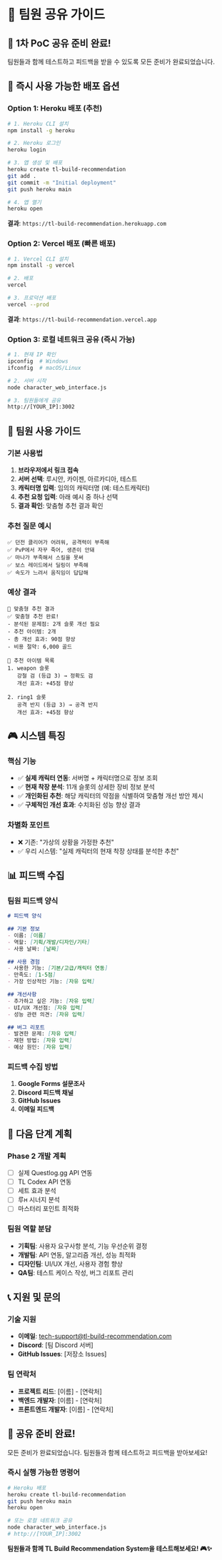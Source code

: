 # 👥 팀원 공유 가이드

## 🎯 **1차 PoC 공유 준비 완료!**

팀원들과 함께 테스트하고 피드백을 받을 수 있도록 모든 준비가 완료되었습니다.

## 🚀 **즉시 사용 가능한 배포 옵션**

### **Option 1: Heroku 배포 (추천)**
```bash
# 1. Heroku CLI 설치
npm install -g heroku

# 2. Heroku 로그인
heroku login

# 3. 앱 생성 및 배포
heroku create tl-build-recommendation
git add .
git commit -m "Initial deployment"
git push heroku main

# 4. 앱 열기
heroku open
```

**결과**: `https://tl-build-recommendation.herokuapp.com`

### **Option 2: Vercel 배포 (빠른 배포)**
```bash
# 1. Vercel CLI 설치
npm install -g vercel

# 2. 배포
vercel

# 3. 프로덕션 배포
vercel --prod
```

**결과**: `https://tl-build-recommendation.vercel.app`

### **Option 3: 로컬 네트워크 공유 (즉시 가능)**
```bash
# 1. 현재 IP 확인
ipconfig  # Windows
ifconfig  # macOS/Linux

# 2. 서버 시작
node character_web_interface.js

# 3. 팀원들에게 공유
http://[YOUR_IP]:3002
```

## 📱 **팀원 사용 가이드**

### **기본 사용법**
1. **브라우저에서 링크 접속**
2. **서버 선택**: 루시안, 카이젠, 아르카디아, 테스트
3. **캐릭터명 입력**: 임의의 캐릭터명 (예: 테스트캐릭터)
4. **추천 요청 입력**: 아래 예시 중 하나 선택
5. **결과 확인**: 맞춤형 추천 결과 확인

### **추천 질문 예시**
```
✅ 던전 클리어가 어려워, 공격력이 부족해
✅ PvP에서 자꾸 죽어, 생존이 안돼
✅ 마나가 부족해서 스킬을 못써
✅ 보스 레이드에서 딜링이 부족해
✅ 속도가 느려서 움직임이 답답해
```

### **예상 결과**
```
🎯 맞춤형 추천 결과
✅ 맞춤형 추천 완료!
- 분석된 문제점: 2개 슬롯 개선 필요
- 추천 아이템: 2개
- 총 개선 효과: 90점 향상
- 비용 절약: 6,000 골드

🎯 추천 아이템 목록
1. weapon 슬롯
   강철 검 (등급 3) → 정확도 검
   개선 효과: +45점 향상

2. ring1 슬롯
   공격 반지 (등급 3) → 공격 반지
   개선 효과: +45점 향상
```

## 🎮 **시스템 특징**

### **핵심 기능**
- ✅ **실제 캐릭터 연동**: 서버명 + 캐릭터명으로 정보 조회
- ✅ **현재 착장 분석**: 11개 슬롯의 상세한 장비 정보 분석
- ✅ **개인화된 추천**: 해당 캐릭터의 약점을 식별하여 맞춤형 개선 방안 제시
- ✅ **구체적인 개선 효과**: 수치화된 성능 향상 결과

### **차별화 포인트**
- ❌ 기존: "가상의 상황을 가정한 추천"
- ✅ 우리 시스템: "실제 캐릭터의 현재 착장 상태를 분석한 추천"

## 📊 **피드백 수집**

### **팀원 피드백 양식**
```markdown
# 피드백 양식

## 기본 정보
- 이름: [이름]
- 역할: [기획/개발/디자인/기타]
- 사용 날짜: [날짜]

## 사용 경험
- 사용한 기능: [기본/고급/캐릭터 연동]
- 만족도: [1-5점]
- 가장 인상적인 기능: [자유 입력]

## 개선사항
- 추가하고 싶은 기능: [자유 입력]
- UI/UX 개선점: [자유 입력]
- 성능 관련 의견: [자유 입력]

## 버그 리포트
- 발견한 문제: [자유 입력]
- 재현 방법: [자유 입력]
- 예상 원인: [자유 입력]
```

### **피드백 수집 방법**
1. **Google Forms 설문조사**
2. **Discord 피드백 채널**
3. **GitHub Issues**
4. **이메일 피드백**

## 🔄 **다음 단계 계획**

### **Phase 2 개발 계획**
- [ ] 실제 Questlog.gg API 연동
- [ ] TL Codex API 연동
- [ ] 세트 효과 분석
- [ ] 루н 시너지 분석
- [ ] 마스터리 포인트 최적화

### **팀원 역할 분담**
- **기획팀**: 사용자 요구사항 분석, 기능 우선순위 결정
- **개발팀**: API 연동, 알고리즘 개선, 성능 최적화
- **디자인팀**: UI/UX 개선, 사용자 경험 향상
- **QA팀**: 테스트 케이스 작성, 버그 리포트 관리

## 📞 **지원 및 문의**

### **기술 지원**
- **이메일**: tech-support@tl-build-recommendation.com
- **Discord**: [팀 Discord 서버]
- **GitHub Issues**: [저장소 Issues]

### **팀 연락처**
- **프로젝트 리드**: [이름] - [연락처]
- **백엔드 개발자**: [이름] - [연락처]
- **프론트엔드 개발자**: [이름] - [연락처]

## 🎉 **공유 준비 완료!**

모든 준비가 완료되었습니다. 팀원들과 함께 테스트하고 피드백을 받아보세요!

### **즉시 실행 가능한 명령어**
```bash
# Heroku 배포
heroku create tl-build-recommendation
git push heroku main
heroku open

# 또는 로컬 네트워크 공유
node character_web_interface.js
# http://[YOUR_IP]:3002
```

**팀원들과 함께 TL Build Recommendation System을 테스트해보세요! 🎮✨**
